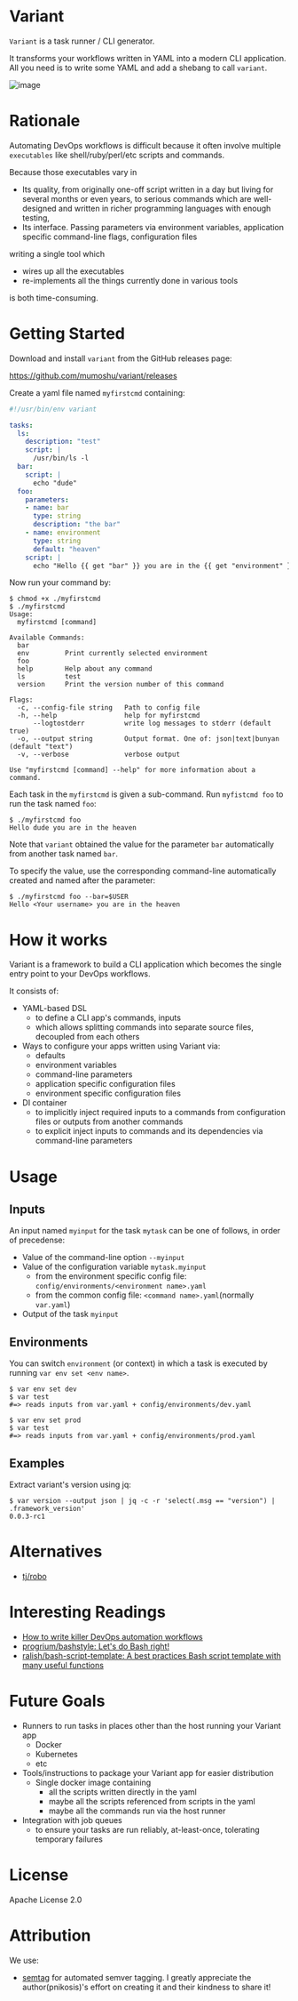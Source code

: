 # Variant

`Variant` is a task runner / CLI generator.

It transforms your workflows written in YAML into a modern CLI application. All you need is to write some YAML and add a shebang to call `variant`.

![image](https://user-images.githubusercontent.com/22009/51234992-b1899380-19b1-11e9-83c3-dbfdb1517b1c.png)

# Rationale

Automating DevOps workflows is difficult because it often involve multiple `executables` like shell/ruby/perl/etc scripts and commands.

Because those executables vary in

* Its quality, from originally one-off script written in a day but living for several months or even years, to serious commands which are well-designed and written in richer programming languages with enough testing,
* Its interface. Passing parameters via environment variables, application specific command-line flags, configuration files

writing a single tool which

* wires up all the executables
* re-implements all the things currently done in various tools

is both time-consuming.

# Getting Started

Download and install `variant` from the GitHub releases page:

https://github.com/mumoshu/variant/releases

Create a yaml file named `myfirstcmd` containing:

```yaml
#!/usr/bin/env variant

tasks:
  ls:
    description: "test"
    script: |
      /usr/bin/ls -l 
  bar:
    script: |
      echo "dude"
  foo:
    parameters:
    - name: bar
      type: string
      description: "the bar"
    - name: environment
      type: string
      default: "heaven"
    script: |
      echo "Hello {{ get "bar" }} you are in the {{ get "environment" }}"
```

Now run your command by:

```
$ chmod +x ./myfirstcmd
$ ./myfirstcmd
Usage:
  myfirstcmd [command]

Available Commands:
  bar
  env         Print currently selected environment
  foo
  help        Help about any command
  ls          test
  version     Print the version number of this command

Flags:
  -c, --config-file string   Path to config file
  -h, --help                 help for myfirstcmd
      --logtostderr          write log messages to stderr (default true)
  -o, --output string        Output format. One of: json|text|bunyan (default "text")
  -v, --verbose              verbose output

Use "myfirstcmd [command] --help" for more information about a command.
```

Each task in the `myfirstcmd` is given a sub-command. Run `myfistcmd foo` to run the task named `foo`:

```
$ ./myfirstcmd foo
Hello dude you are in the heaven
```

Note that `variant` obtained the value for the parameter `bar` automatically from another task named `bar`.

To specify the value, use the corresponding command-line automatically created and named after the parameter:

```
$ ./myfirstcmd foo --bar=$USER
Hello <Your username> you are in the heaven
```

# How it works

Variant is a framework to build a CLI application which becomes the single entry point to your DevOps workflows.

It consists of:

* YAML-based DSL
  * to define a CLI app's commands, inputs
  * which allows splitting commands into separate source files, decoupled from each others
* Ways to configure your apps written using Variant via:
  * defaults
  * environment variables
  * command-line parameters
  * application specific configuration files
  * environment specific configuration files
* DI container
  * to implicitly inject required inputs to a commands from configuration files or outputs from another commands
  * to explicit inject inputs to commands and its dependencies via command-line parameters

# Usage

## Inputs

An input named `myinput` for the task `mytask` can be one of follows, in order of precedense:

* Value of the command-line option `--myinput`
* Value of the configuration variable `mytask.myinput`
  * from the environment specific config file: `config/environments/<environment name>.yaml`
  * from the common config file: `<command name>.yaml`(normally `var.yaml`)
* Output of the task `myinput`

## Environments

You can switch `environment` (or context) in which a task is executed by running `var env set <env name>`.

```
$ var env set dev
$ var test
#=> reads inputs from var.yaml + config/environments/dev.yaml

$ var env set prod
$ var test
#=> reads inputs from var.yaml + config/environments/prod.yaml
```

## Examples

Extract variant's version using jq:

```
$ var version --output json | jq -c -r 'select(.msg == "version") | .framework_version'
0.0.3-rc1
```

# Alternatives

* [tj/robo](https://github.com/tj/robo)

# Interesting Readings

* [How to write killer DevOps automation workflows](http://techbeacon.com/how-write-killer-devops-automation-workflows)
* [progrium/bashstyle: Let's do Bash right!](https://github.com/progrium/bashstyle)
* [ralish/bash-script-template: A best practices Bash script template with many useful functions](https://github.com/ralish/bash-script-template)

# Future Goals

* Runners to run tasks in places other than the host running your Variant app
  * Docker
  * Kubernetes
  * etc
* Tools/instructions to package your Variant app for easier distribution
  * Single docker image containing
    * all the scripts written directly in the yaml
    * maybe all the scripts referenced from scripts in the yaml
    * maybe all the commands run via the host runner
* Integration with job queues
  * to ensure your tasks are run reliably, at-least-once, tolerating temporary failures

# License

Apache License 2.0


# Attribution

We use:

- [semtag](https://github.com/pnikosis/semtag) for automated semver tagging. I greatly appreciate the author(pnikosis)'s effort on creating it and their kindness to share it!
